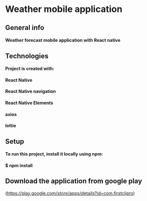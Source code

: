 # Weather mobile application
## General info
#### Weather forecast mobile application with React native 
## Technologies
#### Project is created with:
#### React Native
#### React Native navigation
#### React Native Elements
#### axios
#### lottie
## Setup
#### To run this project, install it locally using npm:
#### $ npm install
## Download the application from google play
(https://play.google.com/store/apps/details?id=com.firstclipro)

